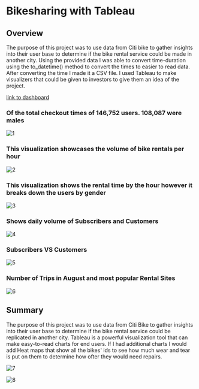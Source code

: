 # Bikesharing with Tableau


##	Overview

The purpose of this project was to use data from Citi bike to gather insights into their user base to determine if the bike rental service could be made in another city. Using the provided data I was able to convert time-duration using the to_datetime() method to convert the times to easier to read data. After converting the time I made it  a CSV file. I used Tableau to make visualizers that could be given to investors to give them an idea of the project. 

[link to dashboard](https://public.tableau.com/shared/RWWRYJ4D2?:display_count=n&:origin=viz_share_link)


### Of the total checkout times of 146,752 users. 108,087 were males

![1](https://user-images.githubusercontent.com/112728628/213576288-b7d23a97-fb3e-4b9a-81da-3f1278feb52c.PNG)



### This visualization showcases the volume of bike rentals per hour

![2](https://user-images.githubusercontent.com/112728628/213576301-38bf5d97-3695-4054-9c48-24e177162814.PNG)




### This visualization shows the rental time by the hour however it breaks down the users by gender

![3](https://user-images.githubusercontent.com/112728628/213576313-d8ef4845-5461-406a-a8d0-90e3e44f016e.PNG)





### Shows daily volume of Subscribers and Customers

![4](https://user-images.githubusercontent.com/112728628/213576320-f2c06e51-e165-4755-ab5c-4db423e7cdaa.PNG)






### Subscribers VS Customers


![5](https://user-images.githubusercontent.com/112728628/213576328-4b4aa768-63ce-434b-b270-aa6899ecd145.PNG)






### Number of Trips in August and most popular Rental Sites

![6](https://user-images.githubusercontent.com/112728628/213576337-415ba0e9-53b8-4f9e-9657-710c8ee1e625.PNG)


##  Summary
The purpose of this project was to use data from Citi Bike to gather insights into their user base to determine if the bike rental service could be replicated in another city. Tableau is a powerful visualization tool that can make easy-to-read charts for end users. If I had additional charts I would add Heat maps that show all the bikes' ids to see how much wear and tear is put on them to determine how ofter they would need repairs.

![7](https://user-images.githubusercontent.com/112728628/213577553-c5ad7af7-b8a7-41bc-9d60-ff8030d8b488.PNG)


![8](https://user-images.githubusercontent.com/112728628/213577597-4eb9b81c-37db-4f32-832f-9246e78e01c1.PNG)



